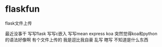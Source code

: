 # flaskfun

flask文件上传

最近没事干 写写flask 写写c嵌入 写写mean express koa 突然觉得koa和python 的语法好像啊
有个文件上传的
我是逗比我自豪 
乱写 瞎写 
不知道是什么东西 
